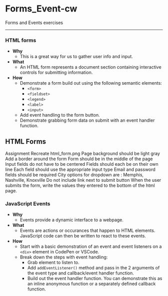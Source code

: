 # Forms_Event-cw
Forms and Events exercises

----- 

### HTML forms

- **Why**
  - This is a great way for us to gather user info and input.
- **What**
  - An HTML form represents a document section containing interactive controls for submitting information.
- **How**
  - Demonstrate a form build out using the following semantic elements:
    - `<form>`
    - `<fieldset>`
    - `<legend>`
    - `<label>`
    - `<input>`
  - Add event handling to the form button.
  - Demonstrate grabbing form data on submit with an event handler function.
  
## HTML Forms
  
Assignment
Recreate html_form.png
Page background should be light gray
Add a border around the form
Form should be in the middle of the page
Input fields do not have to be centered
Fields should each be on their own line
Each field should use the appropriate input type
Email and password fields should be required
City options for dropdown are : Memphis, Nashville, Knoxville
Do not include link next to submit button
When the user submits the form, write the values they entered to the bottom of the html page.




### JavaScript Events

- **Why**
  - Events provide a dynamic interface to a webpage.
- **What**
  - Events are actions or occurances that happen to HTML elements. JavaScript code can then be written to react to these events.
- **How**
  - Start with a basic demonstration of an event and event listeners on a `<div>` element in CodePen or VSCode.
  - Break down the steps with event handling:
    - Grab element to listen to.
    - Add `addEventListener()` method and pass in the 2 arguments of the event type and callback/event handler function.
    - Build out the event handler function. You can demonstrate this as an inline anonymous function or a separately defined callback function.

